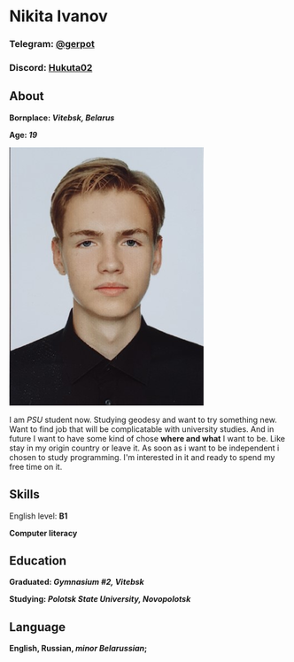 # Nikita Ivanov
### Telegram: [@gerpot](https://t.me/gerpot)
### Discord: [Hukuta02](https://discordapp.com/users/382939522083848202)

## About
__Bornplace: *Vitebsk, Belarus*__

__Age: *19*__

![](selfie.jpg)

I am *PSU* student now. Studying geodesy and want to try something new. Want to find job that will be complicatable with university studies. And in future I want to have some kind of chose __where and what__ I want to be. Like stay in my origin country or leave it. As soon as i want to be independent i chosen to study programming. I'm interested in it and ready to spend my free time on it.

## Skills

English level: __B1__

__Computer literacy__

## Education

__Graduated: *Gymnasium #2, Vitebsk*__

__Studying: *Polotsk State University, Novopolotsk*__

## Language

__English, Russian, *minor Belarussian*;__